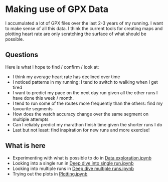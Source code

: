 # Making use of GPX Data

I accumulated a lot of GPX files over the last 2-3 years of my running. I want to make sense of all this data. I think the current tools for creating maps and plotting heart rate are only scratching the surface of what should be possible. 

## Questions

Here is what I hope to find / confirm / look at:

- I think my average heart rate has declined over time
- I noticed patterns in my running: I tend to switch to walking when I get tired
- I want to predict my pace on the next day run given all the other runs I have done this week / month.
- I tend to run some of the routes more frequently than the others: find my favourite segments
- How does the watch accuracy change over the same segment on multiple attempts
- Can I reliably predict my marathon finish time given the shorter runs I do
- Last but not least: find inspiration for new runs and more exercise!

## What is here

- Experimenting with what is possible to do in [Data exploration.ipynb](https://github.com/evgeniyarbatov/gpx-data-analysis/blob/main/Data%20exploration.ipynb)
- Looking into a single run in [Deep dive into single run.ipynb](https://github.com/evgeniyarbatov/gpx-data-analysis/blob/main/Deep%20dive%20into%20single%20run.ipynb)
- Looking into multiple runs in [Deep dive multiple runs.ipynb](https://github.com/evgeniyarbatov/gpx-data-analysis/blob/main/Deep%20dive%20multiple%20runs.ipynb)
- Trying out the plots in [Plotting.ipynb](https://github.com/evgeniyarbatov/gpx-data-analysis/blob/main/Plotting.ipynb)
